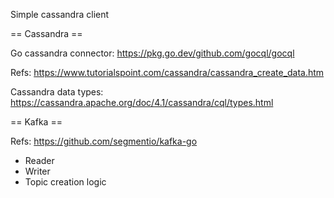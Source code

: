 Simple cassandra client

== Cassandra ==

Go cassandra connector:
https://pkg.go.dev/github.com/gocql/gocql

Refs:
https://www.tutorialspoint.com/cassandra/cassandra_create_data.htm

Cassandra data types:
https://cassandra.apache.org/doc/4.1/cassandra/cql/types.html

== Kafka ==

Refs: https://github.com/segmentio/kafka-go

* Reader 
* Writer 
* Topic creation logic